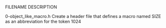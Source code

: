  FILENAME                              DESCRIPTION

0-object_like_macro.h               Create a header file that defines a macro named SIZE as an abbreviation for the token 1024

